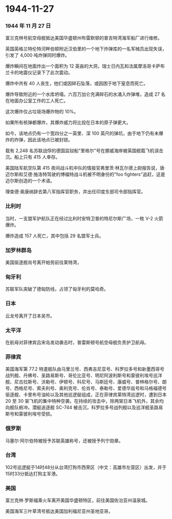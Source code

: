 # 1944-11-27

### 1944 年 11 月 27 日

富兰克林号航空母舰抵达美国华盛顿州布雷默顿的普吉特湾海军船厂进行维修。

英国英格兰特伦特河畔伯顿附近汉伯里的一个地下炸弹库的一名军械员出现失误，引发了
4,000 吨炸弹同时爆炸。

爆炸瞬间在地面炸出一个面积为 12
英亩的大洞，瑞士日内瓦和法属摩洛哥卡萨布兰卡的地震仪记录下了此次震动。

爆炸中共有 40 人丧生，他们或因碎石坠落，或因困于地下窒息而死亡。

爆炸导致附近的一个水库坍塌，六百万加仑充满碎石的水涌入炸弹堆，造成 27
名在地面办公室工作的工人死亡。

这次爆炸仅占垃圾场爆炸物的 10%。

如果所有核弹都爆炸，其爆炸威力将比投在日本的原子弹更大。

如今，该地点仍有一个宽四分之一英里、深 100
英尺的弹坑，由于地下仍有未爆炸的炸弹，因此该地点已被封锁。

载有 2,248
名苏联战俘的德国监狱船"里格尔"号在挪威海岸被英国舰载飞机误击沉。船上只有
415 人幸存。

美国陆军航空队第 415
夜间战斗机中队的情报官弗里茨·林瓦尔德上尉报告说，唐·迈尔斯和艾德·施洛特驾驶的博福特战斗机被不明身份的"foo
fighters"追赶，这是迈尔斯创造的一个术语。

理查德·奥康纳辞去第八军指挥官职务，并出任印度东部司令部指挥官。

### 比利时

当时，一支盟军护航队正在经过比利时安特卫普的特尼尔斯广场，一枚 V-2
火箭爆炸。

爆炸造成 157 人死亡，其中包括 29 名盟军士兵。

### 加罗林群岛

美国驱逐舰肖号离开帕劳前往莱特湾，

### 匈牙利

苏联军队突破了德匈防线，占领了匈牙利的莫哈奇。

### 日本

云龙号离开了日本吴市。

### 太平洋

在航母对菲律宾吕宋岛发动袭击时，普雷斯顿号航空母舰负责护卫航母。

### 菲律宾

美国海军第 77.2
特遣舰队由马里兰号、西弗吉尼亚号、科罗拉多号和新墨西哥号战列舰、丹佛号、圣路易斯号、哥伦比亚号、明尼阿波利斯号和蒙彼利埃号巡洋舰、尼古拉斯号、沃勒号、伊顿号、科尼号、马斯廷号、康威号、普林格尔号、朗号、西格尼号、索夫利号、奥利克号、伦肖号、泰勒号、爱德华兹号和马格福德号驱逐舰、卡里布号油轮以及其他巡逻艇组成，正在菲律宾莱特湾巡逻时，遭到日本
20 至 30
架飞机的集中特种空袭。在持续的攻击中，除两架日本飞机外，其余均向舰队俯冲。潜艇追逐舰
SC-744 被击沉，科罗拉多号战列舰以及巡洋舰圣路易斯号和蒙彼利埃号受损。

### 俄罗斯

马塞尔·阿尔伯特被授予苏联英雄称号，还被授予列宁勋章。

### 台湾

102号巡逻艇于14时48分从台湾打狗市西荣区（中文：高雄市左营区）出发，并于15时33分抵达打狗主军港。

### 美国

富兰克林·罗斯福乘火车离开美国华盛顿特区，前往美国佐治亚州温泉城。

美国海军三叶草湾号抵达美国加利福尼亚州圣地亚哥。
